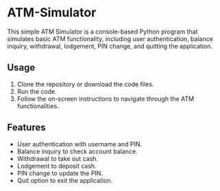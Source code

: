 # ATM-Simulator
This simple ATM Simulator is a console-based Python program that simulates basic ATM functionality, including user authentication, balance inquiry, withdrawal, lodgement, PIN change, and quitting the application.

## Usage
1. Clone the repository or download the code files.
2. Run the code.
3. Follow the on-screen instructions to navigate through the ATM functionalities.

## Features
- User authentication with username and PIN.
- Balance inquiry to check account balance.
- Withdrawal to take out cash.
- Lodgement to deposit cash.
- PIN change to update the PIN.
- Quit option to exit the application.
